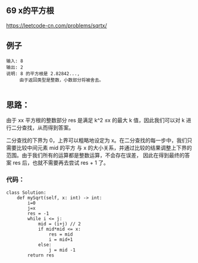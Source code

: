 ##  69  x的平方根

https://leetcode-cn.com/problems/sqrtx/


## 例子
```
输入: 8
输出: 2
说明: 8 的平方根是 2.82842..., 
     由于返回类型是整数，小数部分将被舍去。
 
```

## 思路：

由于 xx 平方根的整数部分 res 是满足 k^2 ≤x 的最大 k 值，因此我们可以对 k 进行二分查找，从而得到答案。

二分查找的下界为 0，上界可以粗略地设定为 x。在二分查找的每一步中，我们只需要比较中间元素 mid 的平方
与 x 的大小关系，并通过比较的结果调整上下界的范围。由于我们所有的运算都是整数运算，不会存在误差，
因此在得到最终的答案 res 后，也就不需要再去尝试 res + 1 了。
 
 
### 代码：
 
```
class Solution:
    def mySqrt(self, x: int) -> int:
        i=0
        j=x
        res = -1
        while i <= j:
            mid = (i+j) // 2
            if mid*mid <= x:
                res = mid
                i = mid+1
            else:
                j = mid -1
        return res

```

